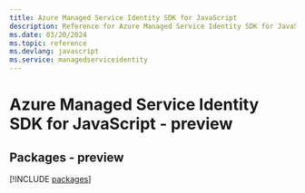 ```yaml
---
title: Azure Managed Service Identity SDK for JavaScript
description: Reference for Azure Managed Service Identity SDK for JavaScript
ms.date: 03/20/2024
ms.topic: reference
ms.devlang: javascript
ms.service: managedserviceidentity
---
```

# Azure Managed Service Identity SDK for JavaScript - preview
## Packages - preview
[!INCLUDE [packages](managed-service-identity-index.md)]